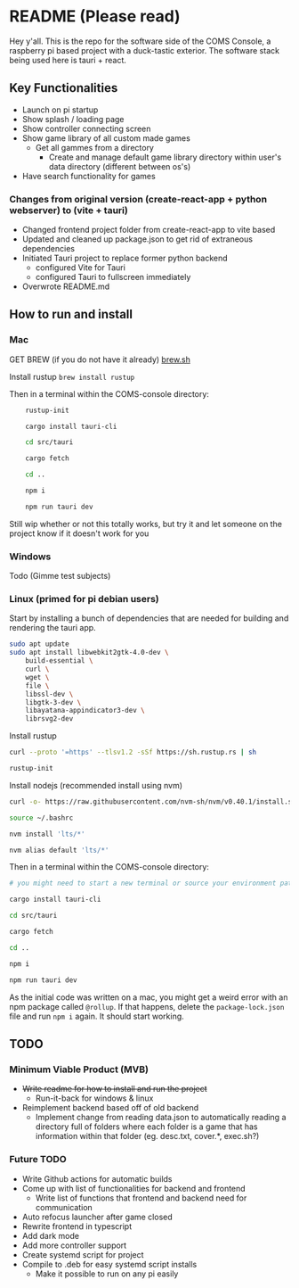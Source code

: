 # README (Please read)

Hey y'all. This is the repo for the software side of the COMS Console, a raspberry pi based project with a duck-tastic exterior. The software stack being used here is tauri + react. 

## Key Functionalities

* Launch on pi startup
* Show splash / loading page
* Show controller connecting screen
* Show game library of all custom made games
    * Get all gammes from a directory
        * Create and manage default game library directory within user's data directory (different between os's)
* Have search functionality for games

### Changes from original version (create-react-app + python webserver) to (vite + tauri)

* Changed frontend project folder from create-react-app to vite based
* Updated and cleaned up package.json to get rid of extraneous dependencies
* Initiated Tauri project to replace former python backend
    * configured Vite for Tauri
    * configured Tauri to fullscreen immediately
* Overwrote README.md


## How to run and install

### Mac

GET BREW (if you do not have it already) [brew.sh](https://brew.sh)

Install rustup `brew install rustup`

Then in a terminal within the COMS-console directory:
```bash
    rustup-init

    cargo install tauri-cli

    cd src/tauri

    cargo fetch

    cd ..

    npm i

    npm run tauri dev
```

Still wip whether or not this totally works, but try it and let someone on the project know if it doesn't work for you

### Windows

Todo (Gimme test subjects)

### Linux (primed for pi debian users)

Start by installing a bunch of dependencies that are needed for building and rendering the tauri app.
```bash
sudo apt update
sudo apt install libwebkit2gtk-4.0-dev \
    build-essential \
    curl \
    wget \
    file \
    libssl-dev \
    libgtk-3-dev \
    libayatana-appindicator3-dev \
    librsvg2-dev
```

Install rustup 
```bash
curl --proto '=https' --tlsv1.2 -sSf https://sh.rustup.rs | sh

rustup-init
```

Install nodejs (recommended install using nvm)
```bash
curl -o- https://raw.githubusercontent.com/nvm-sh/nvm/v0.40.1/install.sh | bash

source ~/.bashrc

nvm install 'lts/*'

nvm alias default 'lts/*'
```

Then in a terminal within the COMS-console directory:
```bash
# you might need to start a new terminal or source your environment path

cargo install tauri-cli

cd src/tauri

cargo fetch

cd ..

npm i

npm run tauri dev
```

As the initial code was written on a mac, you might get a weird error with an npm package called `@rollup`. If that happens, delete the `package-lock.json` file and run `npm i` again. It should start working.

## TODO

### Minimum Viable Product (MVB)

* ~~Write readme for how to install and run the project~~
    * Run-it-back for windows & linux
* Reimplement backend based off of old backend
    * Implement change from reading data.json to automatically reading a directory full of folders where each folder is a game that has information within that folder (eg. desc.txt, cover.*, exec.sh?)

### Future TODO

* Write Github actions for automatic builds
* Come up with list of functionalities for backend and frontend
    * Write list of functions that frontend and backend need for communication
* Auto refocus launcher after game closed
* Rewrite frontend in typescript
* Add dark mode
* Add more controller support
* Create systemd script for project
* Compile to .deb for easy systemd script installs
    * Make it possible to run on any pi easily